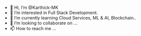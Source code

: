 - 👋 Hi, I’m @Karthick-MK
- 👀 I’m interested in Full Stack Development.
- 🌱 I’m currently learning Cloud Services, ML & AI, Blockchain..
- 💞️ I’m looking to collaborate on ...
- 📫 How to reach me ...

<!---
Karthick-MK/Karthick-MK is a ✨ special ✨ repository because its `README.md` (this file) appears on your GitHub profile.
You can click the Preview link to take a look at your changes.
--->
